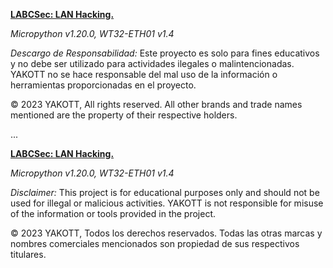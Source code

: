 [**LABCSec: LAN Hacking.**]()

*Micropython v1.20.0, WT32-ETH01 v1.4*

*Descargo de Responsabilidad:* Este proyecto es solo para fines educativos y no debe ser utilizado para actividades ilegales o malintencionadas. YAKOTT no se hace responsable del mal uso de la información o herramientas proporcionadas en el proyecto.

© 2023 YAKOTT, All rights reserved. All other brands and trade names mentioned are the property of their respective holders.

...

[**LABCSec: LAN Hacking.**]()

*Micropython v1.20.0, WT32-ETH01 v1.4*

*Disclaimer:* This project is for educational purposes only and should not be used for illegal or malicious activities. YAKOTT is not responsible for misuse of the information or tools provided in the project.

© 2023 YAKOTT, Todos los derechos reservados. Todas las otras marcas y nombres comerciales mencionados son propiedad de sus respectivos titulares.
